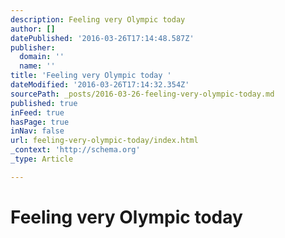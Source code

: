 ```yaml
---
description: Feeling very Olympic today
author: []
datePublished: '2016-03-26T17:14:48.587Z'
publisher:
  domain: ''
  name: ''
title: 'Feeling very Olympic today '
dateModified: '2016-03-26T17:14:32.354Z'
sourcePath: _posts/2016-03-26-feeling-very-olympic-today.md
published: true
inFeed: true
hasPage: true
inNav: false
url: feeling-very-olympic-today/index.html
_context: 'http://schema.org'
_type: Article

---
```

# Feeling very Olympic today